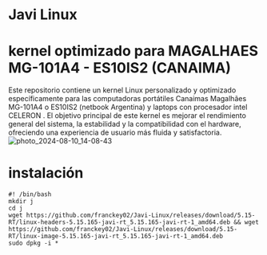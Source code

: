 # Javi Linux
# kernel optimizado para  MAGALHAES MG-101A4 - ES10IS2 (CANAIMA) 
Este repositorio contiene un kernel Linux personalizado y optimizado específicamente para las computadoras portátiles Canaimas Magalhães MG-101A4 o ES10IS2 (netbook Argentina) y laptops con procesador intel CELERON . El objetivo principal de este kernel es mejorar el rendimiento general del sistema, la estabilidad y la compatibilidad con el hardware, ofreciendo una experiencia de usuario más fluida y satisfactoria.
![photo_2024-08-10_14-08-43](https://github.com/user-attachments/assets/8f608929-91b2-4b61-b7be-62399dd9ec13)
# instalación
```shell
#! /bin/bash
mkdir j
cd j
wget https://github.com/franckey02/Javi-Linux/releases/download/5.15-RT/linux-headers-5.15.165-javi-rt_5.15.165-javi-rt-1_amd64.deb && wget https://github.com/franckey02/Javi-Linux/releases/download/5.15-RT/linux-image-5.15.165-javi-rt_5.15.165-javi-rt-1_amd64.deb
sudo dpkg -i *
```

